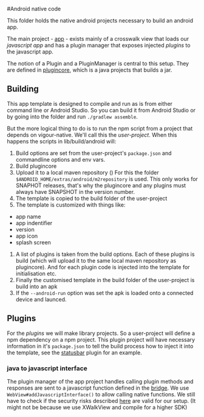 #Android native code

This folder holds the native android projects necessary to build an android app.

The main project - [app](./app) - exists mainly of a crosswalk view that loads our *javascript app* and has a plugin manager that exposes injected *plugins* to the javascript app.

The notion of a Plugin and a PluginManager is central to this setup. They are defined in [plugincore](.plugincore), which is a java projects that builds a jar.

## Building

This app template is designed to compile and run as is from either command line or Android Studio. So you can build it from Android Studio or by going into the folder and run `./gradlew assemble`.

But the more logical thing to do is to run the npm script from a project that depends on vigour-native. We'll call this the *user-project*. When this happens the scripts in lib/build/android will:

1. Build options are set from the user-project's `package.json` and commandline options and env vars.
1. Build plugincore
1. Upload it to a local maven repository ()
For this the folder `$ANDROID_HOME/extras/android/m2repository` is used. This only works for SNAPHOT releases, that's why the plugincore and any plugins must always have SNAPSHOT in the version number.
1. The template is copied to the build folder of the user-project
1. The template is customized with things like:
  - app name
  - app indentifier
  - version
  - app icon
  - splash screen
1. A list of plugins is taken from the build options.
Each of these plugins is build (which will upload it to the same local maven repository as plugincore). And for each plugin code is injected into the template for initialisation etc.
1. Finally the customised template in the build folder of the user-project is build into an apk
1. If the `--android-run` option was set the apk is loaded onto a connected device and launced.

## Plugins

For the *plugins* we will make library projects. So a user-project will define a npm dependency on a npm project. This plugin project will have necessary information in it's `package.json` to tell the build process how to inject it into the template, see the [statusbar](github.com/vigour-io/vigour-native-statusBar) plugin for an example.

### java to javascript interface

The plugin manager of the app project handles calling plugin methods and responses are sent to a javascript function defined in the [bridge](../../lib/bridge). We use `WebView#addJavascriptInterface()` to allow calling native functions. We still have to check if the security risks described [here](https://labs.mwrinfosecurity.com/blog/2013/09/24/webview-addjavascriptinterface-remote-code-execution) are valid for our setup. (It might not be because we use XWalkView and compile for a higher SDK)
